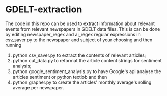 # GDELT-extraction

The code in this repo can be used to extract information about relevant events from relevant newspapers in GDELT data files. This is can be done by editing newspaper_regex and ai_regex regular expressions in csv_saver.py to the newspaper and subject of your choosing and then running
1. python csv_saver.py to extract the contents of relevant articles;
2. python cut_data.py to reformat the article content strings for sentiment analysis;
3. python google_sentiment_analysis.py to have Google's api analyse the articles sentiment or python textlob  and then
4. python grapher.py to create the articles' monthly average's rolling average per newspaper.
